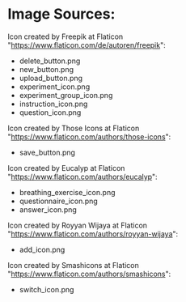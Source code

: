 # Image Sources:

Icon created by Freepik at Flaticon "https://www.flaticon.com/de/autoren/freepik":
* delete_button.png
* new_button.png
* upload_button.png
* experiment_icon.png
* experiment_group_icon.png
* instruction_icon.png
* question_icon.png

Icon created by Those Icons at Flaticon "https://www.flaticon.com/authors/those-icons":
* save_button.png

Icon created by Eucalyp at Flaticon "https://www.flaticon.com/authors/eucalyp":
* breathing_exercise_icon.png
* questionnaire_icon.png
* answer_icon.png

Icon created by Royyan Wijaya at Flaticon "https://www.flaticon.com/authors/royyan-wijaya":
* add_icon.png

Icon created by Smashicons at Flaticon "https://www.flaticon.com/authors/smashicons":
* switch_icon.png